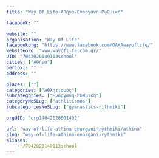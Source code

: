 ```yaml
---
title: "Way Of Life-Αθήνα-Ενόργανη-Ρυθμική"

facebook: ""

website: ""
organisation: "Way Of Life"
facebookorg: "https://www.facebook.com/OAKAwayoflife/"
websiteorg: "www.wayoflife.com.gr/"
UID: "7042020140113school"
cities: ["Αθήνα"]
perioxi: ""
address: ""

places: [""]
categories: ["Αθλητισμός"]
subcategories: ["Ενόργανη-Ρυθμική"]
categoryNoSLug: ["athlitismos"]
subcategoriesNoSLug: ["gymnastics-rithmiki"]

orgUID: "org14042020001402"

url: "way-of-life-athina-enorgani-rythmiki/athina"
slug: "way-of-life-athina-enorgani-rythmiki"
aliases:
    - /7042020140113school
---
```





